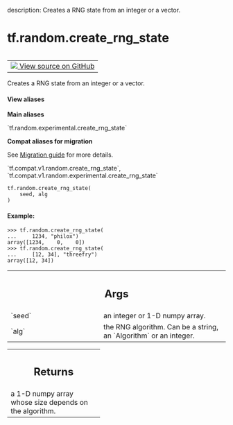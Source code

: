 description: Creates a RNG state from an integer or a vector.

<div itemscope itemtype="http://developers.google.com/ReferenceObject">
<meta itemprop="name" content="tf.random.create_rng_state" />
<meta itemprop="path" content="Stable" />
</div>

# tf.random.create_rng_state

<!-- Insert buttons and diff -->

<table class="tfo-notebook-buttons tfo-api nocontent" align="left">
<td>
  <a target="_blank" href="https://github.com/tensorflow/tensorflow/blob/r2.2/tensorflow/python/ops/stateful_random_ops.py#L186-L207">
    <img src="https://www.tensorflow.org/images/GitHub-Mark-32px.png" />
    View source on GitHub
  </a>
</td>
</table>



Creates a RNG state from an integer or a vector.

<section class="expandable">
  <h4 class="showalways">View aliases</h4>
  <p>
<b>Main aliases</b>
<p>`tf.random.experimental.create_rng_state`</p>

<b>Compat aliases for migration</b>
<p>See
<a href="https://www.tensorflow.org/guide/migrate">Migration guide</a> for
more details.</p>
<p>`tf.compat.v1.random.create_rng_state`, `tf.compat.v1.random.experimental.create_rng_state`</p>
</p>
</section>

<pre class="devsite-click-to-copy prettyprint lang-py tfo-signature-link">
<code>tf.random.create_rng_state(
    seed, alg
)
</code></pre>



<!-- Placeholder for "Used in" -->


#### Example:



```
>>> tf.random.create_rng_state(
...     1234, "philox")
array([1234,    0,    0])
>>> tf.random.create_rng_state(
...     [12, 34], "threefry")
array([12, 34])
```

<!-- Tabular view -->
 <table class="responsive fixed orange">
<colgroup><col width="214px"><col></colgroup>
<tr><th colspan="2"><h2 class="add-link">Args</h2></th></tr>

<tr>
<td>
`seed`
</td>
<td>
an integer or 1-D numpy array.
</td>
</tr><tr>
<td>
`alg`
</td>
<td>
the RNG algorithm. Can be a string, an `Algorithm` or an integer.
</td>
</tr>
</table>



<!-- Tabular view -->
 <table class="responsive fixed orange">
<colgroup><col width="214px"><col></colgroup>
<tr><th colspan="2"><h2 class="add-link">Returns</h2></th></tr>
<tr class="alt">
<td colspan="2">
a 1-D numpy array whose size depends on the algorithm.
</td>
</tr>

</table>


